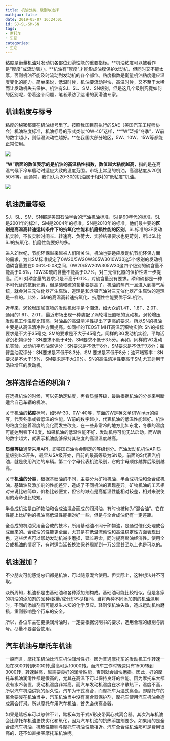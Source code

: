 ```yaml
---
title: 机油分类、级别与选择
mathjax: false
date: 2019-05-07 16:24:01
id: SJ-SL-SM-SN
tags:
- 摩托车
- 生活
categories:
- 生活
---
```


粘度是衡量机油对发动机各部位润滑性能的重要指标。**机油粘度可以被看作是“厚度”或流动阻力。**机油有“厚度”才能形成油膜保护发动机，但同时又不能太厚，否则机油不能及时流动到发动机的各个部位。粘度指数是衡量机油粘度适应温度变化的能力。简单来说，低温时候，机油要流动得快，高温时候，又不至于太稀而让发动机失去保护。机油有SJ、SL、SM、SN级别，但是这几个级别究竟如何的区别呢，带着这个问题，笔者采访了达诺的润滑油专家。

<!---more--->

## 机油粘度与标号

粘度的秘密都藏在机油标号里了。按照我国目前执行的SAE（美国汽车工程师协会）机油粘度标准，机油标号的形式类似“0W-40”这样，**“W”泛指“冬季”，W前的数字越小，则低温流动性越好。**在我国大部分地区，5W、10W、15W等都能正常使用。

![](https://zymin-1255632454.cos.ap-shanghai.myqcloud.com/0newblog/ng_dm_1_03.jpg)

**“W”后面的数值表示的是机油的高温粘性指数，数值越大粘度越高**，指的是在高温气候下冷车启动时适应大致的温度范围。市场上常见的机油，高温粘度从20到50不等。而通常，我们认为20-30的机油属于相对的“低粘度”机油。

![](https://zymin-1255632454.cos.ap-shanghai.myqcloud.com/0newblog/ng_dm_1_04.jpg)

## 机油质量等级

SJ、SL、SM、SN都是美国石油学会的汽油机油标准，SJ是90年代的标准，SL是2001年的标准，SM是2004年的标准，SN是2010年的标准。他们最主要的**区别是高温高转速运转条件下的抗氧化性能和抗磨损性能的区别**。SL标准的3F发动机实验，不仅实验时间长、转速高、负荷大、实验结果要求也更苛刻，所以SL比SJ的抗氧化、抗磨性能要好的多。

进入21世纪，节能环保越来越被人们所关注，机油也要适应发动机节能环保方面的需求，为此SM标准规定了0W20/5W20W305W3010W30这5个级别的发动机油磷含量要在0.06%-0.08之间，0W20/5W20W305W30这四个级别的硫含量不能高于0.5%，10W30硫的含量不能高于0.7%，对三元催化器的保护性进一步提高。而SL对磷含量的要求只是不高于0.1%，对硫含量没有要求。磷和硫都是一种不可代替的抗磨元素，但是磷和硫的含量要是高了，机油的蒸汽一旦进入到排气系统，就会对三元催化器产生腐蚀，道理是和含铅汽油对三元催化器产生腐蚀的道理是一样的。此外，SM的高温高转速抗氧化、抗磨性性能要优于SL机油。

近年来，涡轮增压加直喷的发动机似乎是个潮流，如大众的1.4T、1.8T、2.0T、通用的1.6T、2.0T，最近市场出现一种装配了涡轮增压直喷的发动机，涡轮增压发动机工作温度比较高，对油品的高温清净性提出了更高的要求。所以SN的机油主要是从高温清净性方面提高。如同样的TEOST  MHT高温沉积物实验: SN的指标要求是不大于35毫克;  SM的要求是不大于45毫克。同样的3G发动机实验，平均活塞沉积物评分：SN要求不低于4分，SM要求不低于3.5分。再如，同样的VG发动机实验，发动机平均油泥评分：SN要求是不低于8分，SM要求是不低于7.8分；摇臂盖油泥评分：SN要求是不低于8.3分，SM 要求是不低于8分；油环堵塞率：SN 要求是不大于15%，SM要求是不大20%。SN的高温清净性要高于SM,尤其适用于涡轮增压的发动机。

## 怎样选择合适的机油？

在选择机油的时候，可以先确定粘度，再看质量等级，最后根据机油的分类来判断适合自己车辆的机油。

关于机油的**粘度**标号，如5W-30、0W-40等，前面的W是英文单词Winter的缩写，代表冬季或者低温的性能。W前的数字越小，代表机油的低温性能越好。机油的粘度会随着温度的变化而发生改变，在一些非常冷的地方比如东北，冬季的温度可能达到零下40度，如果机油的低温性能不好，发动机将可能无法启动。而W后的数字越大，就表示机油能够保持其粘度的高温温度越高。

**质量等级**通常采用API，即美国石油协会制定的等级划分。汽油发动机机油API质量级别以S开头，最早从SA级开始，目前的最高等级为SN级。前面的S代表汽机油，就是使用汽油的车辆。第二个字母代表机油级别，它的字母顺序越靠后级别越高。

关于**机油的分类**，根据基础油的不同，主要分为矿物机油、半合成机油和全合成机油。基础油及添加剂的性能差异，造成了不同机油的表现差异。矿物机油的工艺相对来说比较简单，价格比较便宜，但它的缺点是高低温性能相对较差，相对来说使用的寿命也比较短。

半合成机油是由矿物油和合成油混合而成的润滑油，有时也被称为“混合油”。它在性能上比矿物的机油高低温性能相对好一些，但是与全合成油仍有一定差距。

全合成的机油采用全合成的技术，所用基础油不同于矿物油，是通过催化处理或合成而来的。合成油的性能更全面，尤其是在低温流动性和高温稳定性方面表现出色，这些优点可以帮助发动机减少磨损，延长寿命，同时提高燃油经济性。使用全合成机油的情况下，有时适当延长换油保养周期到一万公里甚至以上也是可以的。

##  机油混加？

 不少朋友可能感觉总归都是机油，可以随意混合使用。但实际上，这种想法并不可取。

众所周知，机油都是由基础油和各种添加剂构成。基础油可能比较相似，但是各家的机油的添加剂的品种/数量/成分却不尽相同。当将两种不同添加剂的机油混用时，不同的添加剂有可能发生未知的化学反应。轻则使机油失效，造成运动机构磨损，重则影响整个行车的安全。

所以，各位车主在更换润滑油时，一定要根据说明书的要求，选用合理的级别与牌号。尽量不要混合使用。

##  汽车机油与摩托车机油

一般而言，摩托车机油比汽车机油润滑性好。因为普通摩托车的发动机工作转速一般在3000转到6000转,最高可达10000转。而汽车工作时转速只有1500转到3000转，转速越高，越需要良好的润滑性能，否则就会加快磨损。因此，好的摩托车机油润滑性都是很高的，尤其在高温下可以保持良好的性能。因为摩托车大都没有水冷装置，发动机温度非常高。而汽车发动机温度在水冷散热下，温度不高，所以汽车机油讲究的耐久性。汽车为干式离合，而摩托车为湿式离合。即摩托车的离合要浸在机油当中，汽车机油当中没有离合器保护剂，摩托车使用汽车机油会造成离合打滑。所以摩托车用汽车机油，首先会伤离合器。

如果是踏板车可以忽律不计，踏板车为干式V形皮带离心式离合器。其次汽车机油会比摩托车机油更快劣化和氧化，因为汽车机油的抗热添加剂要少。如果用的是全合成汽车机油，抗热性能则与摩托车机油性能相近。汽车全合成机油那可是费用很高的，还不如直接买摩托车机油呢。